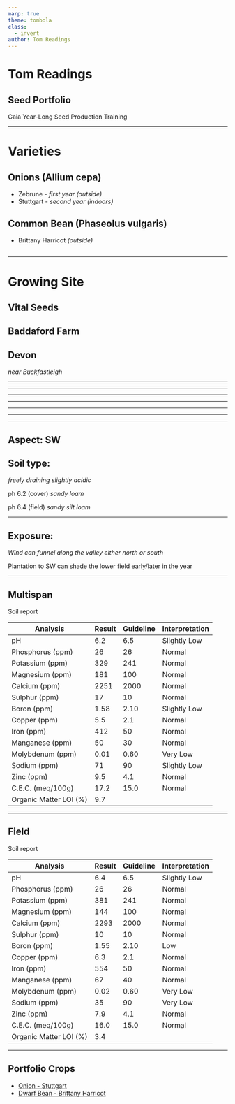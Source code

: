```yaml
---
marp: true
theme: tombola
class:
  - invert
author: Tom Readings
---
```


<!-- _class: lead invert -->

# Tom Readings

## Seed Portfolio

Gaia Year-Long Seed Production Training

---

# Varieties

## Onions (Allium cepa)

- Zebrune - _first year (outside)_
- Stuttgart - _second year (indoors)_

## Common Bean (Phaseolus vulgaris)

- Brittany Harricot _(outside)_

## <!-- https://www.kew.org/plants/common-bean -->

---

<!--
backgroundImage: url('images/snowy_field.jpg')
backgroundPosition: 50vw

-->

# Growing Site

## Vital Seeds

## Baddaford Farm

## Devon

_near Buckfastleigh_

---

<!--
backgroundImage: url('images/1_devon.png')
backgroundPosition: 0
-->

---

<!--
backgroundImage: url('images/2_buckfast.png')
-->

---

<!--
backgroundImage: url('images/3_baddaford.png')
-->

---

<!--
backgroundImage: url('images/4_baddaford_farm.png')
-->

---

<!--
backgroundImage: url('images/5_fields.png')
-->

---

<!--
backgroundImage: url('images/6b_field.png')
-->

---

<!--
_class: right-align invert
backgroundImage: url('images/os_map_crop.png')
backgroundPosition: left
backgroundSize: contain
-->

## Aspect: SW

## Soil type:

_freely draining
slightly acidic_

ph 6.2 (cover)
_sandy loam_

ph 6.4 (field)
_sandy silt loam_

---

<!--
_class: right-align invert
backgroundImage: url('images/os_map_crop.png')
backgroundPosition: left
backgroundSize: contain
-->

## Exposure:

_Wind can funnel along the
valley either north or south_

Plantation to SW can shade
the lower field
early/later in the year

---

<!--
backgroundImage: none
class: table-right invert
-->

## Multispan

Soil report

| Analysis               | Result | Guideline | Interpretation |
| ---------------------- | ------ | --------- | -------------- |
| pH                     | 6.2    | 6.5       | Slightly Low   |
| Phosphorus (ppm)       | 26     | 26        | Normal         |
| Potassium (ppm)        | 329    | 241       | Normal         |
| Magnesium (ppm)        | 181    | 100       | Normal         |
| Calcium (ppm)          | 2251   | 2000      | Normal         |
| Sulphur (ppm)          | 17     | 10        | Normal         |
| Boron (ppm)            | 1.58   | 2.10      | Slightly Low   |
| Copper (ppm)           | 5.5    | 2.1       | Normal         |
| Iron (ppm)             | 412    | 50        | Normal         |
| Manganese (ppm)        | 50     | 30        | Normal         |
| Molybdenum (ppm)       | 0.01   | 0.60      | Very Low       |
| Sodium (ppm)           | 71     | 90        | Slightly Low   |
| Zinc (ppm)             | 9.5    | 4.1       | Normal         |
| C.E.C. (meq/100g)      | 17.2   | 15.0      | Normal         |
| Organic Matter LOI (%) | 9.7    |           |                |

---

<!--
backgroundImage: none
class: table-right invert
-->

## Field

Soil report

| Analysis               | Result | Guideline | Interpretation |
| ---------------------- | ------ | --------- | -------------- |
| pH                     | 6.4    | 6.5       | Slightly Low   |
| Phosphorus (ppm)       | 26     | 26        | Normal         |
| Potassium (ppm)        | 381    | 241       | Normal         |
| Magnesium (ppm)        | 144    | 100       | Normal         |
| Calcium (ppm)          | 2293   | 2000      | Normal         |
| Sulphur (ppm)          | 10     | 10        | Normal         |
| Boron (ppm)            | 1.55   | 2.10      | Low            |
| Copper (ppm)           | 6.3    | 2.1       | Normal         |
| Iron (ppm)             | 554    | 50        | Normal         |
| Manganese (ppm)        | 67     | 40        | Normal         |
| Molybdenum (ppm)       | 0.02   | 0.60      | Very Low       |
| Sodium (ppm)           | 35     | 90        | Very Low       |
| Zinc (ppm)             | 7.9    | 4.1       | Normal         |
| C.E.C. (meq/100g)      | 16.0   | 15.0      | Normal         |
| Organic Matter LOI (%) | 3.4    |           |                |

---

## Portfolio Crops

- [Onion - Stuttgart](onsg.html)
- [Dwarf Bean - Brittany Harricot](bdha.html)

